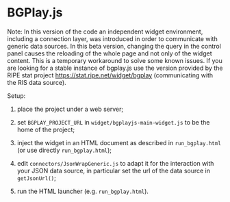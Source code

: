 BGPlay.js
=========

Note: In this version of the code an independent widget environment, including a connection layer, was introduced in order to communicate with generic data sources.
In this beta version, changing the query in the control panel causes the reloading of the whole page and not only of the widget content. This is a temporary workaround to solve some known issues.
If you are looking for a stable instance of bgplay.js use the version provided by the RIPE stat project https://stat.ripe.net/widget/bgplay (communicating with the RIS data source).


Setup:

1. place the project under a web server;

2. set `BGPLAY_PROJECT_URL` in `widget/bgplayjs-main-widget.js` to be the home of the project;

3. inject the widget in an HTML document as described in `run_bgplay.html` (or use directly `run_bgplay.html`);

4. edit `connectors/JsonWrapGeneric.js` to adapt it for the interaction with your JSON data source, in particular set the url of the data source in `getJsonUrl()`;

5. run the HTML launcher (e.g. `run_bgplay.html`).
